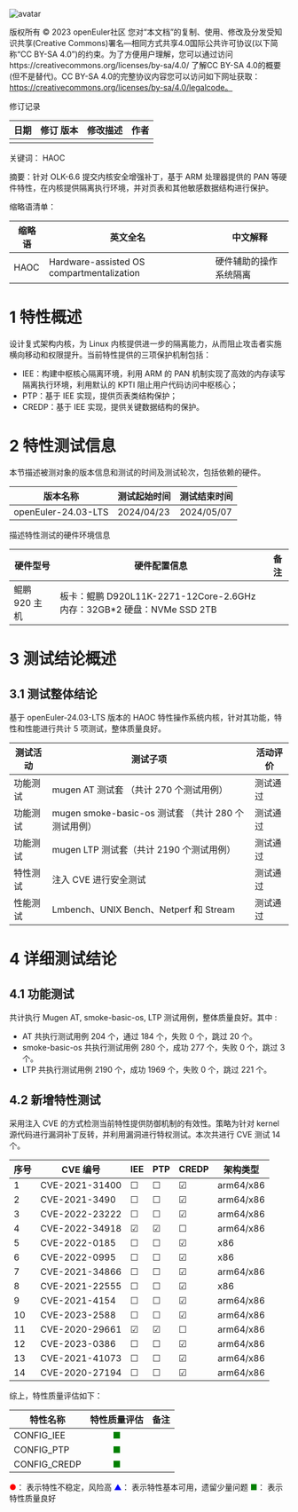 ![avatar](../../images/openEuler.png)

版权所有 © 2023  openEuler社区
 您对“本文档”的复制、使用、修改及分发受知识共享(Creative Commons)署名—相同方式共享4.0国际公共许可协议(以下简称“CC BY-SA 4.0”)的约束。为了方便用户理解，您可以通过访问https://creativecommons.org/licenses/by-sa/4.0/ 了解CC BY-SA 4.0的概要 (但不是替代)。CC BY-SA 4.0的完整协议内容您可以访问如下网址获取：https://creativecommons.org/licenses/by-sa/4.0/legalcode。

修订记录

| 日期 | 修订   版本 | 修改描述 | 作者 |
| ---- | ----------- | -------- | ---- |
|      |             |          |      |

关键词： HAOC

摘要：针对 OLK-6.6 提交内核安全增强补丁，基于 ARM 处理器提供的 PAN 等硬件特性，在内核提供隔离执行环境，并对页表和其他敏感数据结构进行保护。


缩略语清单：

| 缩略语 | 英文全名                                  | 中文解释               |
| ------ | ----------------------------------------- | ---------------------- |
| HAOC   | Hardware-assisted OS compartmentalization | 硬件辅助的操作系统隔离 |

# 1     特性概述

设计复式架构内核，为 Linux 内核提供进一步的隔离能力，从而阻止攻击者实施横向移动和权限提升。当前特性提供的三项保护机制包括：

- IEE：构建中枢核心隔离环境，利用 ARM 的 PAN 机制实现了高效的内存读写隔离执行环境，利用默认的 KPTI 阻止用户代码访问中枢核心；
- PTP：基于 IEE 实现，提供页表类结构保护；
- CREDP：基于 IEE 实现，提供关键数据结构的保护。



# 2     特性测试信息

本节描述被测对象的版本信息和测试的时间及测试轮次，包括依赖的硬件。

| 版本名称            | 测试起始时间 | 测试结束时间 |
| ------------------- | ------------ | ------------ |
| openEuler-24.03-LTS | 2024/04/23   | 2024/05/07   |

描述特性测试的硬件环境信息

| 硬件型号      | 硬件配置信息                                                 | 备注 |
| ------------- | ------------------------------------------------------------ | ---- |
| 鲲鹏 920 主机 | 板卡：鲲鹏 D920L11K-2271-12Core-2.6GHz 内存：32GB*2 硬盘：NVMe SSD 2TB |      |

# 3     测试结论概述

## 3.1   测试整体结论

基于 openEuler-24.03-LTS 版本的 HAOC 特性操作系统内核，针对其功能，特性和性能进行共计 5 项测试，整体质量良好。

| 测试活动 | 测试子项                                            | 活动评价 |
| -------- | --------------------------------------------------- | -------- |
| 功能测试 | mugen  AT 测试套 （共计 270 个测试用例）            | 测试通过 |
| 功能测试 | mugen smoke-basic-os 测试套 （共计 280 个测试用例） | 测试通过 |
| 功能测试 | mugen LTP 测试套（共计 2190 个测试用例）            | 测试通过 |
| 特性测试 | 注入 CVE 进行安全测试                               | 测试通过 |
| 性能测试 | Lmbench、UNIX Bench、Netperf 和 Stream              | 测试通过 |



# 4 详细测试结论

## 4.1 功能测试
共计执行 Mugen AT, smoke-basic-os, LTP 测试用例，整体质量良好。其中 :

- AT 共执行测试用例 204 个，通过 184 个，失败 0 个，跳过 20 个。
- smoke-basic-os 共执行测试用例 280 个，成功 277 个，失败 0 个，跳过 3 个。
- LTP 共执行测试用例 2190 个，成功 1969 个，失败 0 个，跳过 221 个。



## 4.2 新增特性测试

采用注入 CVE 的方式检测当前特性提供防御机制的有效性。策略为针对 kernel 源代码进行漏洞补丁反转，并利用漏洞进行特权测试。本次共进行 CVE 测试 14 个。

| 序号 | CVE 编号       | IEE  | PTP  | CREDP | 架构类型  |
| ---- | -------------- | ---- | ---- | ----- | --------- |
| 1    | CVE-2021-31400 | ☐    | ☐    | ☑     | arm64/x86 |
| 2    | CVE-2021-3490  | ☐    | ☐    | ☑     | arm64/x86 |
| 3    | CVE-2022-23222 | ☐    | ☐    | ☑     | arm64/x86 |
| 4    | CVE-2022-34918 | ☑    | ☑    | ☐     | arm64/x86 |
| 5    | CVE-2022-0185  | ☐    | ☐    | ☑     | x86       |
| 6    | CVE-2022-0995  | ☐    | ☐    | ☑     | x86       |
| 7    | CVE-2021-34866 | ☐    | ☐    | ☑     | arm64/x86 |
| 8    | CVE-2021-22555 | ☐    | ☐    | ☑     | x86       |
| 9    | CVE-2021-4154  | ☐    | ☐    | ☑     | arm64/x86 |
| 10   | CVE-2023-2588  | ☐    | ☐    | ☑     | arm64/x86 |
| 11   | CVE-2020-29661 | ☑    | ☑    | ☐     | arm64/x86 |
| 12   | CVE-2023-0386  | ☐    | ☐    | ☑     | arm64/x86 |
| 13   | CVE-2021-41073 | ☐    | ☐    | ☑     | arm64/x86 |
| 14   | CVE-2020-27194 | ☐    | ☐    | ☑     | arm64/x86 |

综上，特性质量评估如下：

| 特性名称 | 特性质量评估 | 备注 |
| ----------- | :--------: | --- |
| CONFIG_IEE | <font color=green>■</font> |   |
| CONFIG_PTP | <font color=green>■</font> |   |
| CONFIG_CREDP | <font color=green>■</font> | |

<font color=red>●</font>： 表示特性不稳定，风险高
<font color=blue>▲</font>： 表示特性基本可用，遗留少量问题
<font color=green>■</font>： 表示特性质量良好
